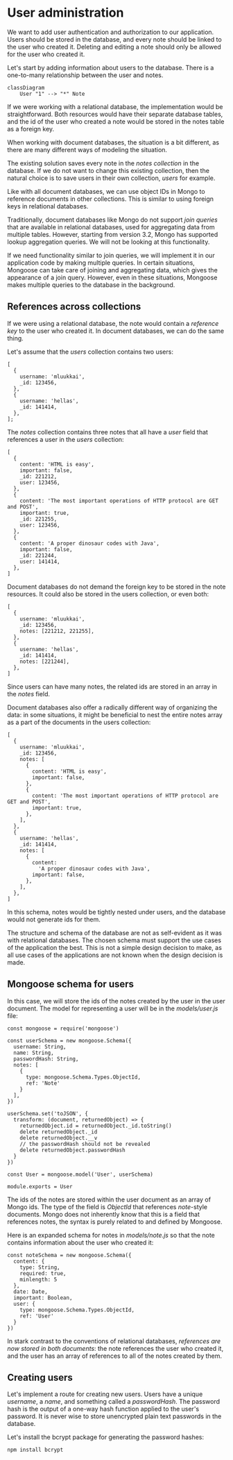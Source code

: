 # User administration

We want to add user authentication and authorization to our application. Users should be stored in the database, and every note should be linked to the user who created it. Deleting and editing a note should only be allowed for the user who created it.

Let's start by adding information about users to the database. There is a one-to-many relationship between the user and notes.
```mermaid
classDiagram
    User "1" --> "*" Note
```

If we were working with a relational database, the implementation would be straightforward. Both resources would have their separate database tables, and the id of the user who created a note would be stored in the notes table as a foreign key.

When working with document databases, the situation is a bit different, as there are many different ways of modeling the situation.

The existing solution saves every note in the *notes collection* in the database. If we do not want to change this existing collection, then the natural choice is to save users in their own collection, *users* for example.

Like with all document databases, we can use object IDs in Mongo to reference documents in other collections. This is similar to using foreign keys in relational databases.

Traditionally, document databases like Mongo do not support *join queries* that are available in relational databases, used for aggregating data from multiple tables. However, starting from version 3.2, Mongo has supported lookup aggregation queries. We will not be looking at this functionality.

If we need functionality similar to join queries, we will implement it in our application code by making multiple queries. In certain situations, Mongoose can take care of joining and aggregating data, which gives the appearance of a join query. However, even in these situations, Mongoose makes multiple queries to the database in the background.

## References across collections

If we were using a relational database, the note would contain a *reference key* to the user who created it. In document databases, we can do the same thing.

Let's assume that the *users* collection contains two users:
```
[
  {
    username: 'mluukkai',
    _id: 123456,
  },
  {
    username: 'hellas',
    _id: 141414,
  },
];
```

The *notes* collection contains three notes that all have a *user* field that references a user in the *users* collection:
```
[
  {
    content: 'HTML is easy',
    important: false,
    _id: 221212,
    user: 123456,
  },
  {
    content: 'The most important operations of HTTP protocol are GET and POST',
    important: true,
    _id: 221255,
    user: 123456,
  },
  {
    content: 'A proper dinosaur codes with Java',
    important: false,
    _id: 221244,
    user: 141414,
  },
]
```

Document databases do not demand the foreign key to be stored in the note resources. It could also be stored in the users collection, or even both:
```
[
  {
    username: 'mluukkai',
    _id: 123456,
    notes: [221212, 221255],
  },
  {
    username: 'hellas',
    _id: 141414,
    notes: [221244],
  },
]
```

Since users can have many notes, the related ids are stored in an array in the *notes* field.

Document databases also offer a radically different way of organizing the data: in some situations, it might be beneficial to nest the entire notes array as a part of the documents in the users collection:
```
[
  {
    username: 'mluukkai',
    _id: 123456,
    notes: [
      {
        content: 'HTML is easy',
        important: false,
      },
      {
        content: 'The most important operations of HTTP protocol are GET and POST',
        important: true,
      },
    ],
  },
  {
    username: 'hellas',
    _id: 141414,
    notes: [
      {
        content:
          'A proper dinosaur codes with Java',
        important: false,
      },
    ],
  },
]
```

In this schema, notes would be tightly nested under users, and the database would not generate ids for them.

The structure and schema of the database are not as self-evident as it was with relational databases. The chosen schema must support the use cases of the application the best. This is not a simple design decision to make, as all use cases of the applications are not known when the design decision is made.

## Mongoose schema for users

In this case, we will store the ids of the notes created by the user in the user document. The model for representing a user will be in the *models/user.js* file:
```
const mongoose = require('mongoose')

const userSchema = new mongoose.Schema({
  username: String,
  name: String,
  passwordHash: String,
  notes: [
    {
      type: mongoose.Schema.Types.ObjectId,
      ref: 'Note'
    }
  ],
})

userSchema.set('toJSON', {
  transform: (document, returnedObject) => {
    returnedObject.id = returnedObject._id.toString()
    delete returnedObject._id
    delete returnedObject.__v
    // the passwordHash should not be revealed
    delete returnedObject.passwordHash
  }
})

const User = mongoose.model('User', userSchema)

module.exports = User
```

The ids of the notes are stored within the user document as an array of Mongo ids. The type of the field is *ObjectId* that references *note*-style documents. Mongo does not inherently know that this is a field that references notes, the syntax is purely related to and defined by Mongoose.

Here is an expanded schema for notes in *models/note.js* so that the note contains information about the user who created it:
```
const noteSchema = new mongoose.Schema({
  content: {
    type: String,
    required: true,
    minlength: 5
  },
  date: Date,
  important: Boolean,
  user: {    
    type: mongoose.Schema.Types.ObjectId,    
    ref: 'User'  
  }
})
```

In stark contrast to the conventions of relational databases, *references are now stored in both documents*: the note references the user who created it, and the user has an array of references to all of the notes created by them.

## Creating users

Let's implement a route for creating new users. Users have a unique *username*, a *name*, and something called a *passwordHash*. The password hash is the output of a one-way hash function applied to the user's password. It is never wise to store unencrypted plain text passwords in the database.

Let's install the bcrypt package for generating the password hashes:
```
npm install bcrypt
```

